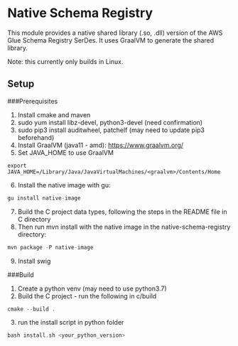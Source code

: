# Native Schema Registry 

This module provides a native shared library (.so, .dll) version of the AWS Glue Schema Registry SerDes. 
It uses GraalVM to generate the shared library.

Note: this currently only builds in Linux.

## Setup

###Prerequisites

1. Install cmake and maven
2. sudo yum install libz-devel, python3-devel (need confirmation)
3. sudo pip3 install auditwheel, patchelf (may need to update pip3 beforehand)
4. Install GraalVM (java11 - amd): https://www.graalvm.org/
5. Set JAVA_HOME to use GraalVM
```
export JAVA_HOME=/Library/Java/JavaVirtualMachines/<graalvm>/Contents/Home
```
6. Install the native image with gu:
```asm
gu install native-image
```
7. Build the C project data types, following the steps in the README file in C directory
8. Then run mvn install with the native image in the native-schema-registry directory:
```asm
mvn package -P native-image
```
9. Install swig

###Build
1. Create a python venv (may need to use python3.7)
2. Build the C project - run the following in c/build
```asm
cmake --build .
```
3. run the install script in python folder
```asm
bash install.sh <your_python_version>
```


